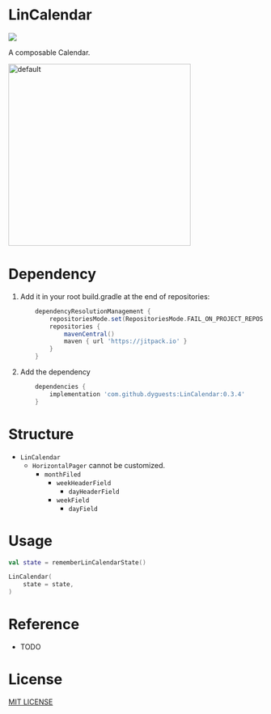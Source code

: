 # LinCalendar

[![](https://jitpack.io/v/dyguests/LinCalendar.svg)](https://jitpack.io/#dyguests/LinCalendar)

A composable Calendar.

<img src="https://github.com/dyguests/LinCalendar/assets/7933189/c3f2d0ab-ed8a-429c-82ba-d672e9d65324" alt="default" width="360"/>

# Dependency

1. Add it in your root build.gradle at the end of repositories:

    ```gradle
        dependencyResolutionManagement {
            repositoriesMode.set(RepositoriesMode.FAIL_ON_PROJECT_REPOS)
            repositories {
                mavenCentral()
                maven { url 'https://jitpack.io' }
            }
        }
    ```

2. Add the dependency

    ```gradle
        dependencies {
            implementation 'com.github.dyguests:LinCalendar:0.3.4'
        }
    ```

# Structure

- `LinCalendar`
    - `HorizontalPager` cannot be customized.
        - `monthFiled`
            - `weekHeaderField`
                - `dayHeaderField`
            - `weekField`
                - `dayField`

# Usage

```kotlin
val state = rememberLinCalendarState()

LinCalendar(
    state = state,
)
```

# Reference

- TODO

# License

[MIT LICENSE](LICENSE)
